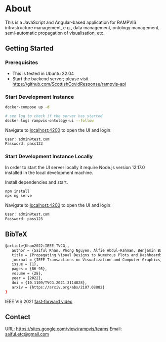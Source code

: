 # About

This is a JavaScript and Angular-based application for RAMPVIS infrastructure management, e.g., data management, ontology management, semi-automatic propagation of visualisation, etc.

## Getting Started

### Prerequisites

- This is tested in Ubuntu 22.04
- Start the backend server; please visit https://github.com/ScottishCovidResponse/rampvis-api

### Start Development Instance

```bash
docker-compose up -d

# see log to check if the server has started
docker logs rampvis-ontology-ui --follow
```

Navigate to [localhost:4200](localhost:4200) to open the UI and login:

```bash
User: admin@test.com
Password: pass123
```

### Start Development Instance Locally

In order to start the UI server locally it require Node.js version 12.17.0 installed in the local development machine.

Install dependencies and start.

```bash
npm install
npx ng serve
```

Navigate to [localhost:4200](localhost:4200) to open the UI and login:

```bash
User: admin@test.com
Password: pass123
```

## BibTeX

```bash
@article{Khan2022:IEEE-TVCG,,
   author = {Saiful Khan, Phong Nguyen, Alfie Abdul-Rahman, Benjamin Bach, Min Chen, Euan Freeman, and Cagatay Turkay},
   title = {Propagating Visual Designs to Numerous Plots and Dashboards},
   journal = {IEEE Transactions on Visualization and Computer Graphics},
   issue = {1},
   pages = {86-95},
   volume = {28},
   year = {2022},
   doi = {10.1109/TVCG.2021.3114828},
   arxiv = {https://arxiv.org/abs/2107.08882}
}
```

IEEE VIS 2021 [fast-forward video](https://www.youtube.com/watch?v=WVsrMdvjQlk&t=2s)

## Contact

URL: https://sites.google.com/view/rampvis/teams
Email: saiful.etc@gmail.com
